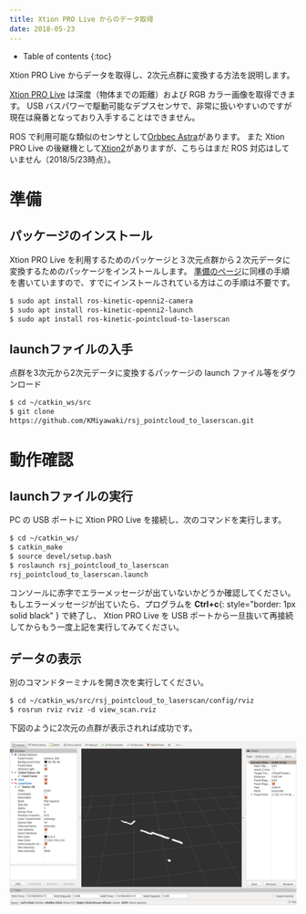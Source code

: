 ```yaml
---
title: Xtion PRO Live からのデータ取得
date: 2018-05-23
---
```


- Table of contents
{:toc}

Xtion PRO Live からデータを取得し、2次元点群に変換する方法を説明します。

[Xtion PRO Live](https://www.asus.com/jp/3D-Sensor/Xtion_PRO_LIVE/) は深度（物体までの距離）および RGB カラー画像を取得できます。
USB バスパワーで駆動可能なデプスセンサで、非常に扱いやすいのですが現在は廃番となっており入手することはできません。

ROS で利用可能な類似のセンサとして[Orbbec Astra](https://orbbec3d.com/product-astra/)があります。
また Xtion PRO Live の後継機として[Xtion2](https://www.asus.com/jp/3D-Sensor/Xtion-2/)がありますが、こちらはまだ ROS 対応はしていません（2018/5/23時点）。

# 準備

## パッケージのインストール

Xtion PRO Live を利用するためのパッケージと３次元点群から２次元データに変換するためのパッケージをインストールします。
[準備のページ](linux_and_ros_install.html)に同様の手順を書いていますので、すでにインストールされている方はこの手順は不要です。

```shell
$ sudo apt install ros-kinetic-openni2-camera
$ sudo apt install ros-kinetic-openni2-launch
$ sudo apt install ros-kinetic-pointcloud-to-laserscan 
```

## launchファイルの入手

点群を3次元から2次元データに変換するパッケージの launch ファイル等をダウンロード

```shell
$ cd ~/catkin_ws/src
$ git clone https://github.com/KMiyawaki/rsj_pointcloud_to_laserscan.git
```

# 動作確認

## launchファイルの実行
PC の USB ポートに Xtion PRO Live を接続し、次のコマンドを実行します。

```shell
$ cd ~/catkin_ws/
$ catkin_make
$ source devel/setup.bash
$ roslaunch rsj_pointcloud_to_laserscan rsj_pointcloud_to_laserscan.launch
```

コンソールに赤字でエラーメッセージが出ていないかどうか確認してください。
もしエラーメッセージが出ていたら、プログラムを __Ctrl+c__{: style="border: 1px solid black" } で終了し、 Xtion PRO Live を USB ポートから一旦抜いて再接続してからもう一度上記を実行してみてください。

## データの表示

別のコマンドターミナルを開き次を実行してください。

```shell
$ cd ~/catkin_ws/src/rsj_pointcloud_to_laserscan/config/rviz
$ rosrun rviz rviz -d view_scan.rviz
```

下図のように2次元の点群が表示されれば成功です。

![XtionScan](images/xtion_view_scan.png)
